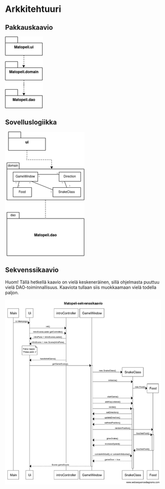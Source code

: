 # Arkkitehtuuri

## Pakkauskaavio

<img src= "https://github.com/limi96/ot-harjoitustyo/blob/master/dokumentaatio/kuvat/pakkauskaavio.png">

## Sovelluslogiikka

<img src="https://github.com/limi96/ot-harjoitustyo/blob/master/dokumentaatio/kuvat/sovelluslogiikka.png">

## Sekvenssikaavio

Huom! Tällä hetkellä kaavio on vielä keskeneräinen, sillä ohjelmasta puuttuu vielä DAO-toiminnallisuus.
Kaaviota tullaan siis muokkaamaan vielä todella paljon.

<img src="https://github.com/limi96/ot-harjoitustyo/blob/master/dokumentaatio/kuvat/sekvenssikaavio.png">
